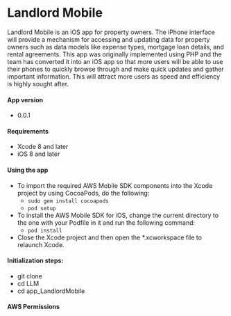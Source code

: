 # Landlord Mobile

Landlord Mobile is an iOS app for property owners. The iPhone interface will provide a mechanism for accessing and updating data for property owners such as data models like expense types, mortgage loan details, and rental agreements.
This app was originally implemented using PHP and the team has converted it into an iOS app so that more users will be able to use their phones to quickly browse through and make quick updates and gather important information. This will attract more users as speed and efficiency is highly sought after.

#### App version
- 0.0.1

#### Requirements
- Xcode 8 and later
- iOS 8 and later

#### Using the app
- To import the required AWS Mobile SDK components into the Xcode project by using CocoaPods, do the following:
   - ` sudo gem install cocoapods `
   - ` pod setup `
- To install the AWS Mobile SDK for iOS, change the current directory to the one with your Podfile in it and run the following command:
    - ` pod install `
- Close the Xcode project and then open the *.xcworkspace file to relaunch Xcode.

#### Initialization steps:
- git clone 
- cd LLM
- cd app_LandlordMobile

#### AWS Permissions
